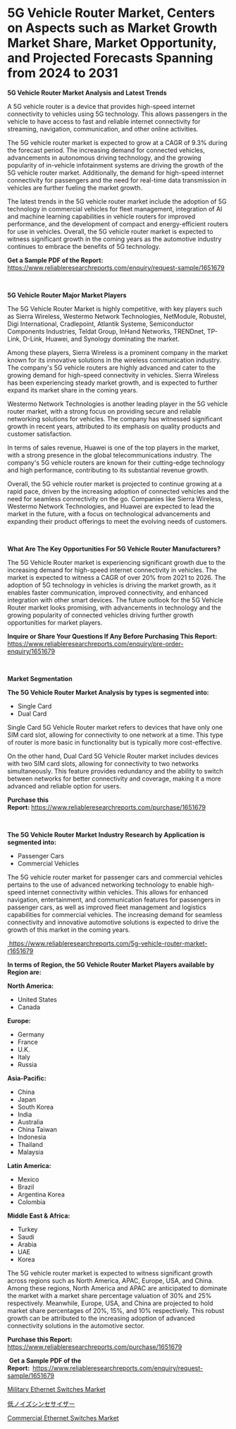 <p><h1>5G Vehicle Router Market, Centers on Aspects such as Market Growth Market Share, Market Opportunity, and Projected Forecasts Spanning from 2024 to 2031</h1></p><p><strong>5G Vehicle Router Market Analysis and Latest Trends</strong></p>
<p><p>A 5G vehicle router is a device that provides high-speed internet connectivity to vehicles using 5G technology. This allows passengers in the vehicle to have access to fast and reliable internet connectivity for streaming, navigation, communication, and other online activities.</p><p>The 5G vehicle router market is expected to grow at a CAGR of 9.3% during the forecast period. The increasing demand for connected vehicles, advancements in autonomous driving technology, and the growing popularity of in-vehicle infotainment systems are driving the growth of the 5G vehicle router market. Additionally, the demand for high-speed internet connectivity for passengers and the need for real-time data transmission in vehicles are further fueling the market growth.</p><p>The latest trends in the 5G vehicle router market include the adoption of 5G technology in commercial vehicles for fleet management, integration of AI and machine learning capabilities in vehicle routers for improved performance, and the development of compact and energy-efficient routers for use in vehicles. Overall, the 5G vehicle router market is expected to witness significant growth in the coming years as the automotive industry continues to embrace the benefits of 5G technology.</p></p>
<p><strong>Get a Sample PDF of the Report:&nbsp;</strong> <a href="https://www.reliableresearchreports.com/enquiry/request-sample/1651679">https://www.reliableresearchreports.com/enquiry/request-sample/1651679</a></p>
<p>&nbsp;</p>
<p><strong>5G Vehicle Router Major Market Players</strong></p>
<p><p>The 5G Vehicle Router Market is highly competitive, with key players such as Sierra Wireless, Westermo Network Technologies, NetModule, Robustel, Digi International, Cradlepoint, Atlantik Systeme, Semiconductor Components Industries, Teldat Group, InHand Networks, TRENDnet, TP-Link, D-Link, Huawei, and Synology dominating the market.</p><p>Among these players, Sierra Wireless is a prominent company in the market known for its innovative solutions in the wireless communication industry. The company's 5G vehicle routers are highly advanced and cater to the growing demand for high-speed connectivity in vehicles. Sierra Wireless has been experiencing steady market growth, and is expected to further expand its market share in the coming years.</p><p>Westermo Network Technologies is another leading player in the 5G vehicle router market, with a strong focus on providing secure and reliable networking solutions for vehicles. The company has witnessed significant growth in recent years, attributed to its emphasis on quality products and customer satisfaction.</p><p>In terms of sales revenue, Huawei is one of the top players in the market, with a strong presence in the global telecommunications industry. The company's 5G vehicle routers are known for their cutting-edge technology and high performance, contributing to its substantial revenue growth.</p><p>Overall, the 5G vehicle router market is projected to continue growing at a rapid pace, driven by the increasing adoption of connected vehicles and the need for seamless connectivity on the go. Companies like Sierra Wireless, Westermo Network Technologies, and Huawei are expected to lead the market in the future, with a focus on technological advancements and expanding their product offerings to meet the evolving needs of customers.</p></p>
<p>&nbsp;</p>
<p><strong>What Are The Key Opportunities For 5G Vehicle Router Manufacturers?</strong></p>
<p><p>The 5G Vehicle Router market is experiencing significant growth due to the increasing demand for high-speed internet connectivity in vehicles. The market is expected to witness a CAGR of over 20% from 2021 to 2026. The adoption of 5G technology in vehicles is driving the market growth, as it enables faster communication, improved connectivity, and enhanced integration with other smart devices. The future outlook for the 5G Vehicle Router market looks promising, with advancements in technology and the growing popularity of connected vehicles driving further growth opportunities for market players.</p></p>
<p><strong>Inquire or Share Your Questions If Any Before Purchasing This Report:</strong> <a href="https://www.reliableresearchreports.com/enquiry/pre-order-enquiry/1651679">https://www.reliableresearchreports.com/enquiry/pre-order-enquiry/1651679</a></p>
<p>&nbsp;</p>
<p><strong>Market Segmentation</strong></p>
<p><strong>The 5G Vehicle Router Market Analysis by types is segmented into:</strong></p>
<p><ul><li>Single Card</li><li>Dual Card</li></ul></p>
<p><p>Single Card 5G Vehicle Router market refers to devices that have only one SIM card slot, allowing for connectivity to one network at a time. This type of router is more basic in functionality but is typically more cost-effective. </p><p>On the other hand, Dual Card 5G Vehicle Router market includes devices with two SIM card slots, allowing for connectivity to two networks simultaneously. This feature provides redundancy and the ability to switch between networks for better connectivity and coverage, making it a more advanced and reliable option for users.</p></p>
<p><strong>Purchase this Report:&nbsp;</strong><a href="https://www.reliableresearchreports.com/purchase/1651679">https://www.reliableresearchreports.com/purchase/1651679</a></p>
<p>&nbsp;</p>
<p><strong>The 5G Vehicle Router Market Industry Research by Application is segmented into:</strong></p>
<p><ul><li>Passenger Cars</li><li>Commercial Vehicles</li></ul></p>
<p><p>The 5G vehicle router market for passenger cars and commercial vehicles pertains to the use of advanced networking technology to enable high-speed internet connectivity within vehicles. This allows for enhanced navigation, entertainment, and communication features for passengers in passenger cars, as well as improved fleet management and logistics capabilities for commercial vehicles. The increasing demand for seamless connectivity and innovative automotive solutions is expected to drive the growth of this market in the coming years.</p></p>
<p><a href="https://www.reliableresearchreports.com/5g-vehicle-router-market-r1651679">&nbsp;https://www.reliableresearchreports.com/5g-vehicle-router-market-r1651679</a></p>
<p><strong>In terms of Region, the 5G Vehicle Router Market Players available by Region are:</strong></p>
<p>
    <p> <strong> North America: </strong>
        <ul>
            <li>United States</li>
            <li>Canada</li>
        </ul>
        </p> 
    <p> <strong> Europe: </strong>
        <ul>
            <li>Germany</li>
            <li>France</li>
            <li>U.K.</li>
            <li>Italy</li>
            <li>Russia</li>
        </ul>
        </p> 
    <p> <strong> Asia-Pacific: </strong>
        <ul>
            <li>China</li>
            <li>Japan</li>
            <li>South Korea</li>
            <li>India</li>
            <li>Australia</li>
            <li>China Taiwan</li>
            <li>Indonesia</li>
            <li>Thailand</li>
            <li>Malaysia</li>
        </ul>
        </p> 
    <p> <strong> Latin America: </strong>
        <ul>
            <li>Mexico</li>
            <li>Brazil</li>
            <li>Argentina Korea</li>
            <li>Colombia</li>
        </ul>
        </p> 
    <p> <strong> Middle East & Africa: </strong>
        <ul>
            <li>Turkey</li>
            <li>Saudi</li>
            <li>Arabia</li>
            <li>UAE</li>
            <li>Korea</li>
        </ul>
    </p>
    </p>
<p><p>The 5G vehicle router market is expected to witness significant growth across regions such as North America, APAC, Europe, USA, and China. Among these regions, North America and APAC are anticipated to dominate the market with a market share percentage valuation of 30% and 25% respectively. Meanwhile, Europe, USA, and China are projected to hold market share percentages of 20%, 15%, and 10% respectively. This robust growth can be attributed to the increasing adoption of advanced connectivity solutions in the automotive sector.</p></p>
<p><strong>Purchase this Report: </strong><a href="https://www.reliableresearchreports.com/purchase/1651679">https://www.reliableresearchreports.com/purchase/1651679</a></p>
<p>&nbsp;<strong>Get a Sample PDF of the Report:&nbsp;&nbsp;</strong><a href="https://www.reliableresearchreports.com/enquiry/request-sample/1651679">https://www.reliableresearchreports.com/enquiry/request-sample/1651679</a></p>
<p><strong></strong></p>
<p><p><a href="https://github.com/nathandecarvalho/Market-Research-Report-List-2/blob/main/military-ethernet-switches-market.md">Military Ethernet Switches Market</a></p><p><a href="https://github.com/CloydAbbott2023/Market-Research-Report-List-1/blob/main/362279220233.md">低ノイズシンセサイザー</a></p><p><a href="https://github.com/kosella/Market-Research-Report-List-2/blob/main/commercial-ethernet-switches-market.md">Commercial Ethernet Switches Market</a></p></p>